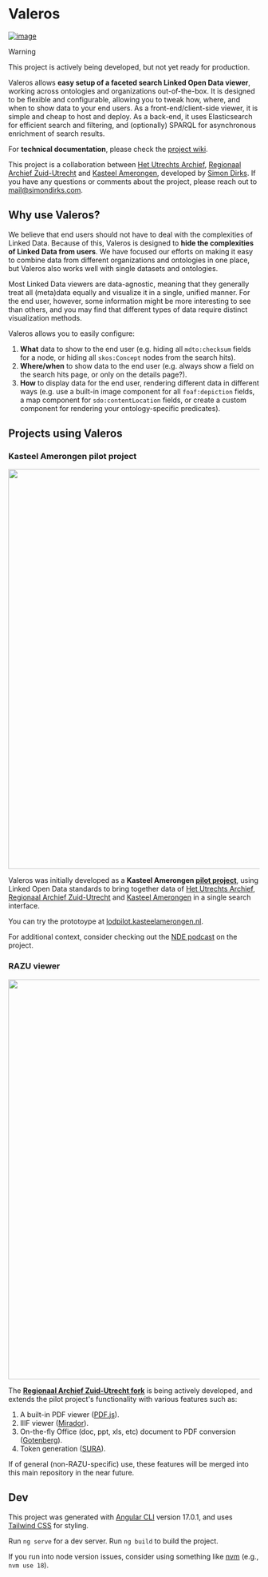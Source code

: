 # Valeros
<a href="https://lodpilot.kasteelamerongen.nl/" target="_blank">![image](https://github.com/user-attachments/assets/93450639-4a0b-4a28-8db8-05eff3bd2257)</a>

> [!WARNING]  
> This project is actively being developed, but not yet ready for production.

Valeros allows **easy setup of a faceted search Linked Open Data viewer**, working across ontologies and organizations out-of-the-box. It is designed to be flexible and configurable, allowing you to tweak how, where, and when to show data to your end users. As a front-end/client-side viewer, it is simple and cheap to host and deploy. As a back-end, it uses Elasticsearch for efficient search and filtering, and (optionally) SPARQL for asynchronous enrichment of search results. 

For **technical documentation**, please check the [project wiki](https://github.com/Simon-Dirks/Valeros/wiki).

This project is a collaboration between [Het Utrechts Archief](https://hetutrechtsarchief.nl/), [Regionaal Archief Zuid-Utrecht](https://www.razu.nl/) and [Kasteel Amerongen](https://www.kasteelamerongen.nl/), developed by [Simon Dirks](https://simondirks.com). If you have any questions or comments about the project, please reach out to mail@simondirks.com.

## Why use Valeros?
We believe that end users should not have to deal with the complexities of Linked Data. Because of this, Valeros is designed to **hide the complexities of Linked Data from users**. We have focused our efforts on making it easy to combine data from different organizations and ontologies in one place, but Valeros also works well with single datasets and ontologies.

Most Linked Data viewers are data-agnostic, meaning that they generally treat all (meta)data equally and visualize it in a single, unified manner. For the end user, however, some information might be more interesting to see than others, and you may find that different types of data require distinct visualization methods.

Valeros allows you to easily configure:
1. **What** data to show to the end user (e.g. hiding all `mdto:checksum` fields for a node, or hiding all `skos:Concept` nodes from the search hits).
2. **Where/when** to show data to the end user (e.g. always show a field on the search hits page, or only on the details page?).
3. **How** to display data for the end user, rendering different data in different ways (e.g. use a built-in image component for all `foaf:depiction` fields, a map component for `sdo:contentLocation` fields, or create a custom component for rendering your ontology-specific predicates).

## Projects using Valeros
### Kasteel Amerongen pilot project
<a href="https://lodpilot.kasteelamerongen.nl/" target="_blank"><img src="https://github.com/user-attachments/assets/93450639-4a0b-4a28-8db8-05eff3bd2257" width="800" /></a>

Valeros was initially developed as a **Kasteel Amerongen [pilot project](https://lodpilot.kasteelamerongen.nl/)**, using Linked Open Data standards to bring together data of [Het Utrechts Archief](https://hetutrechtsarchief.nl/), [Regionaal Archief Zuid-Utrecht](https://www.razu.nl/) and [Kasteel Amerongen](https://www.kasteelamerongen.nl/) in a single search interface.

You can try the prototoype at [lodpilot.kasteelamerongen.nl](https://lodpilot.kasteelamerongen.nl).

For additional context, consider checking out the [NDE podcast](https://netwerkdigitaalerfgoed.nl/nieuws/podcast-paulus-en-de-nijs-op-reis-hoe-linked-data-verspreide-archieven-kasteel-amerongen-herenigt/) on the project. 

### RAZU viewer
<img src="https://github.com/user-attachments/assets/bf3abefe-f84c-439b-b6eb-74be33135dca" width="800" />

The **[Regionaal Archief Zuid-Utrecht fork](https://github.com/Regionaal-Archief-Zuid-Utrecht/Valeros-RAZU/tree/develop)** is being actively developed, and extends the pilot project's functionality with various features such as:
1. A built-in PDF viewer ([PDF.js](https://github.com/mozilla/pdf.js/)).
2. IIIF viewer ([Mirador](https://github.com/ProjectMirador/mirador)).
3. On-the-fly Office (doc, ppt, xls, etc) document to PDF conversion ([Gotenberg](https://github.com/gotenberg/gotenberg)).
4. Token generation ([SURA](https://github.com/Regionaal-Archief-Zuid-Utrecht/SURA)).

If of general (non-RAZU-specific) use, these features will be merged into this main repository in the near future.

## Dev

This project was generated with [Angular CLI](https://github.com/angular/angular-cli) version 17.0.1, and uses [Tailwind CSS](https://tailwindcss.com/) for styling.

Run `ng serve` for a dev server. Run `ng build` to build the project.

If you run into node version issues, consider using something like [nvm](https://github.com/nvm-sh/nvm) (e.g., `nvm use 18`).

